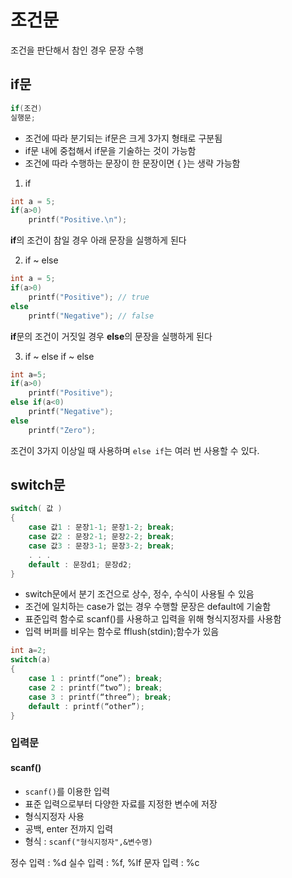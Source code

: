 # 조건문

조건을 판단해서 참인 경우 문장 수행

## if문

```c
if(조건)
실행문;
```

- 조건에 따라 분기되는 if문은 크게 3가지 형태로 구분됨
- if문 내에 중첩해서 if문을 기술하는 것이 가능함
- 조건에 따라 수행하는 문장이 한 문장이면 { }는 생략 가능함

1. if

```c
int a = 5;
if(a>0)
    printf("Positive.\n");
```

**if**의 조건이 참일 경우 아래 문장을 실행하게 된다



2. if ~ else

```c
int a = 5;
if(a>0)
    printf("Positive"); // true
else
    printf("Negative"); // false
```

**if**문의 조건이 거짓일 경우 **else**의 문장을 실행하게 된다

3. if ~ else if ~ else

```c
int a=5;
if(a>0)
    printf("Positive");
else if(a<0)
    printf("Negative");
else
    printf("Zero");
```

조건이 3가지 이상일 때 사용하며 `else if`는 여러 번 사용할 수 있다.

## switch문

```c
switch( 값 )
{
    case 값1 : 문장1-1; 문장1-2; break;
    case 값2 : 문장2-1; 문장2-2; break;
    case 값3 : 문장3-1; 문장3-2; break;
    . . .
    default : 문장d1; 문장d2;
}
```
- switch문에서 분기 조건으로 상수, 정수, 수식이 사용될 수 있음
- 조건에 일치하는 case가 없는 경우 수행할 문장은 default에
기술함
- 표준입력 함수로 scanf()를 사용하고 입력을 위해 형식지정자를
사용함
- 입력 버퍼를 비우는 함수로 fflush(stdin);함수가 있음

```c
int a=2;
switch(a)
{
    case 1 : printf(“one”); break;
    case 2 : printf(“two”); break;
    case 3 : printf(“three”); break;
    default : printf(“other”);
}
```
### 입력문

#### scanf()

- `scanf()`를 이용한 입력
- 표준 입력으로부터 다양한 자료를 지정한 변수에 저장
- 형식지정자 사용
- 공백, enter 전까지 입력
- 형식 : `scanf("형식지정자",&변수명)`

정수 입력 : %d
실수 입력 : %f, %lf
문자 입력 : %c
